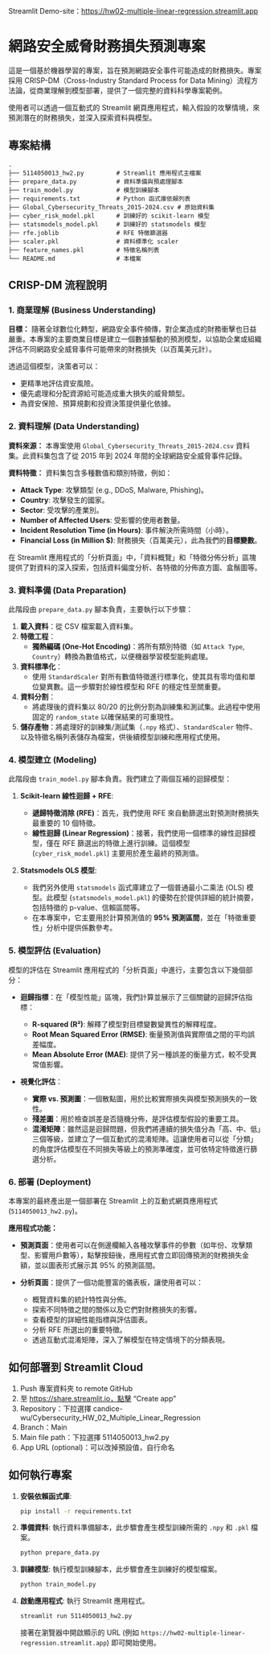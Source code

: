 Streamlit Demo-site：https://hw02-multiple-linear-regression.streamlit.app

# 網路安全威脅財務損失預測專案

這是一個基於機器學習的專案，旨在預測網路安全事件可能造成的財務損失。專案採用 CRISP-DM（Cross-Industry Standard Process for Data Mining）流程方法論，從商業理解到模型部署，提供了一個完整的資料科學專案範例。

使用者可以透過一個互動式的 Streamlit 網頁應用程式，輸入假設的攻擊情境，來預測潛在的財務損失，並深入探索資料與模型。

## 專案結構

```
.
├── 5114050013_hw2.py         # Streamlit 應用程式主檔案
├── prepare_data.py           # 資料準備與預處理腳本
├── train_model.py            # 模型訓練腳本
├── requirements.txt          # Python 函式庫依賴列表
├── Global_Cybersecurity_Threats_2015-2024.csv # 原始資料集
├── cyber_risk_model.pkl      # 訓練好的 scikit-learn 模型
├── statsmodels_model.pkl     # 訓練好的 statsmodels 模型
├── rfe.joblib                # RFE 特徵篩選器
├── scaler.pkl                # 資料標準化 scaler
├── feature_names.pkl         # 特徵名稱列表
└── README.md                 # 本檔案
```

## CRISP-DM 流程說明

### 1. 商業理解 (Business Understanding)

**目標：**
隨著全球數位化轉型，網路安全事件頻傳，對企業造成的財務衝擊也日益嚴重。本專案的主要商業目標是建立一個數據驅動的預測模型，以協助企業或組織評估不同網路安全威脅事件可能帶來的財務損失（以百萬美元計）。

透過這個模型，決策者可以：
- 更精準地評估資安風險。
- 優先處理和分配資源給可能造成重大損失的威脅類型。
- 為資安保險、預算規劃和投資決策提供量化依據。

### 2. 資料理解 (Data Understanding)

**資料來源：**
本專案使用 `Global_Cybersecurity_Threats_2015-2024.csv` 資料集。此資料集包含了從 2015 年到 2024 年間的全球網路安全威脅事件記錄。

**資料特徵：**
資料集包含多種數值和類別特徵，例如：
- **Attack Type**: 攻擊類型 (e.g., DDoS, Malware, Phishing)。
- **Country**: 攻擊發生的國家。
- **Sector**: 受攻擊的產業別。
- **Number of Affected Users**: 受影響的使用者數量。
- **Incident Resolution Time (in Hours)**: 事件解決所需時間（小時）。
- **Financial Loss (in Million $)**: 財務損失（百萬美元），此為我們的**目標變數**。

在 Streamlit 應用程式的「分析頁面」中，「資料概覽」和「特徵分佈分析」區塊提供了對資料的深入探索，包括資料偏度分析、各特徵的分佈直方圖、盒鬚圖等。

### 3. 資料準備 (Data Preparation)

此階段由 `prepare_data.py` 腳本負責，主要執行以下步驟：

1.  **載入資料**：從 CSV 檔案載入資料集。
2.  **特徵工程**：
    *   **獨熱編碼 (One-Hot Encoding)**：將所有類別特徵（如 `Attack Type`, `Country`）轉換為數值格式，以便機器學習模型能夠處理。
3.  **資料標準化**：
    *   使用 `StandardScaler` 對所有數值特徵進行標準化，使其具有零均值和單位變異數。這一步驟對於線性模型和 RFE 的穩定性至關重要。
4.  **資料分割**：
    *   將處理後的資料集以 80/20 的比例分割為訓練集和測試集。此過程中使用固定的 `random_state` 以確保結果的可重現性。
5.  **儲存產物**：將處理好的訓練集/測試集（`.npy` 格式）、`StandardScaler` 物件、以及特徵名稱列表儲存為檔案，供後續模型訓練和應用程式使用。

### 4. 模型建立 (Modeling)

此階段由 `train_model.py` 腳本負責。我們建立了兩個互補的迴歸模型：

1.  **Scikit-learn 線性迴歸 + RFE**:
    *   **遞歸特徵消除 (RFE)**：首先，我們使用 RFE 來自動篩選出對預測財務損失最重要的 10 個特徵。
    *   **線性迴歸 (Linear Regression)**：接著，我們使用一個標準的線性迴歸模型，僅在 RFE 篩選出的特徵上進行訓練。這個模型 (`cyber_risk_model.pkl`) 主要用於產生最終的預測值。

2.  **Statsmodels OLS 模型**:
    *   我們另外使用 `statsmodels` 函式庫建立了一個普通最小二乘法 (OLS) 模型。此模型 (`statsmodels_model.pkl`) 的優勢在於提供詳細的統計摘要，包括特徵的 p-value、信賴區間等。
    *   在本專案中，它主要用於計算預測值的 **95% 預測區間**，並在「特徵重要性」分析中提供係數參考。

### 5. 模型評估 (Evaluation)

模型的評估在 Streamlit 應用程式的「分析頁面」中進行，主要包含以下幾個部分：

- **迴歸指標**：在「模型性能」區塊，我們計算並展示了三個關鍵的迴歸評估指標：
  - **R-squared (R²)**: 解釋了模型對目標變數變異性的解釋程度。
  - **Root Mean Squared Error (RMSE)**: 衡量預測值與實際值之間的平均誤差幅度。
  - **Mean Absolute Error (MAE)**: 提供了另一種誤差的衡量方式，較不受異常值影響。

- **視覺化評估**：
  - **實際 vs. 預測圖**：一個散點圖，用於比較實際損失與模型預測損失的一致性。
  - **殘差圖**：用於檢查誤差是否隨機分佈，是評估模型假設的重要工具。
  - **混淆矩陣**：雖然這是迴歸問題，但我們將連續的損失值分為「高、中、低」三個等級，並建立了一個互動式的混淆矩陣。這讓使用者可以從「分類」的角度評估模型在不同損失等級上的預測準確度，並可依特定特徵進行篩選分析。

### 6. 部署 (Deployment)

本專案的最終產出是一個部署在 Streamlit 上的互動式網頁應用程式 (`5114050013_hw2.py`)。

**應用程式功能：**

- **預測頁面**：使用者可以在側邊欄輸入各種攻擊事件的參數（如年份、攻擊類型、影響用戶數等），點擊按鈕後，應用程式會立即回傳預測的財務損失金額，並以圖表形式展示其 95% 的預測區間。

- **分析頁面**：提供了一個功能豐富的儀表板，讓使用者可以：
  - 概覽資料集的統計特性與分佈。
  - 探索不同特徵之間的關係以及它們對財務損失的影響。
  - 查看模型的詳細性能指標與評估圖表。
  - 分析 RFE 所選出的重要特徵。
  - 透過互動式混淆矩陣，深入了解模型在特定情境下的分類表現。

## 如何部署到 Streamlit Cloud
1. Push 專案資料夾 to remote GitHub
2. 至 https://share.streamlit.io，點擊 “Create app”
3. Repository：下拉選擇 candice-wu/Cybersecurity_HW_02_Multiple_Linear_Regression
4. Branch：Main
5. Main file path：下拉選擇 5114050013_hw2.py
6. App URL (optional)：可以改掉預設值，自行命名

## 如何執行專案

1.  **安裝依賴函式庫**:
    ```bash
    pip install -r requirements.txt
    ```

2.  **準備資料**:
    執行資料準備腳本，此步驟會產生模型訓練所需的 `.npy` 和 `.pkl` 檔案。
    ```bash
    python prepare_data.py
    ```

3.  **訓練模型**:
    執行模型訓練腳本，此步驟會產生訓練好的模型檔案。
    ```bash
    python train_model.py
    ```

4.  **啟動應用程式**:
    執行 Streamlit 應用程式。
    ```bash
    streamlit run 5114050013_hw2.py
    ```
    接著在瀏覽器中開啟顯示的 URL (例如 `https://hw02-multiple-linear-regression.streamlit.app`) 即可開始使用。